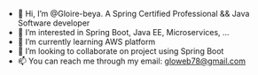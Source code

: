 - 👋 Hi, I’m @Gloire-beya. A Spring Certified Professional && Java Software developer
- 👀 I’m interested in Spring Boot, Java EE, Microservices, ...
- 🌱 I’m currently learning AWS platform
- 💞️ I’m looking to collaborate on project using Spring Boot
- 📫 You can reach me through my email: gloweb78@gmail.com

<!---
Gloire-beya/Gloire-beya is a ✨ special ✨ repository because its `README.md` (this file) appears on your GitHub profile.
You can click the Preview link to take a look at your changes.
--->
